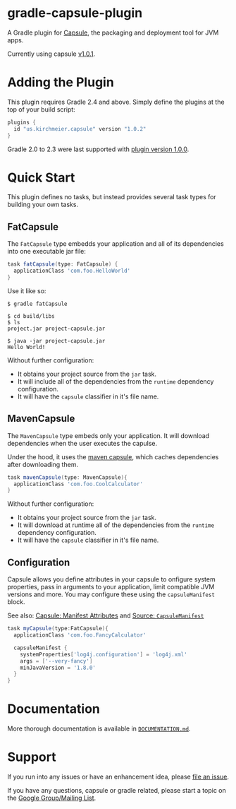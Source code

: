 # gradle-capsule-plugin

A Gradle plugin for [Capsule], the packaging and deployment tool for JVM apps.

Currently using capsule [v1.0.1].

[Capsule]:http://www.capsule.io/
[v1.0.1]:https://github.com/puniverse/capsule/releases/tag/v1.0.1

# Adding the Plugin

This plugin requires Gradle 2.4 and above.
Simply define the plugins at the top of your build script:

```groovy
plugins {
  id "us.kirchmeier.capsule" version "1.0.2"
}
```

Gradle 2.0 to 2.3 were last supported with [plugin version 1.0.0](https://plugins.gradle.org/plugin/us.kirchmeier.capsule/1.0.0).

# Quick Start

This plugin defines no tasks, but instead provides several task types for building your own tasks.


## FatCapsule

The `FatCapsule` type embedds your application and all of its dependencies into one executable jar file:

```groovy
task fatCapsule(type: FatCapsule) {
  applicationClass 'com.foo.HelloWorld'
}
```

Use it like so:

``` text
$ gradle fatCapsule

$ cd build/libs
$ ls
project.jar project-capsule.jar

$ java -jar project-capsule.jar
Hello World!
```

Without further configuration:

* It obtains your project source from the `jar` task. 
* It will include all of the dependencies from the `runtime` dependency configuration.
* It will have the `capsule` classifier in it's file name.


## MavenCapsule

The `MavenCapsule` type embeds only your application. It will download dependencies when the user executes the capulse.

Under the hood, it uses the [maven capsule][mvn-cap], which caches dependencies after downloading them.

[mvn-cap]: https://github.com/puniverse/capsule-maven/

```groovy
task mavenCapsule(type: MavenCapsule){
  applicationClass 'com.foo.CoolCalculator'
}
```

Without further configuration:

* It obtains your project source from the `jar` task. 
* It will download at runtime all of the dependencies from the `runtime` dependency configuration.
* It will have the `capsule` classifier in it's file name.


## Configuration

Capsule allows you define attributes in your capsule to onfigure system properties, pass in arguments to your application, limit compatible JVM versions and more.
You may configure these using the `capsuleManifest` block.

See also: [Capsule: Manifest Attributes][manifest-cap] and [Source: `CapsuleManifest`][manifest-src]

[manifest-cap]:http://www.capsule.io/reference/#manifest-attributes
[manifest-src]:https://github.com/danthegoodman/gradle-capsule-plugin/blob/master/src/main/groovy/us/kirchmeier/capsule/manifest/CapsuleManifest.groovy

```groovy
task myCapsule(type:FatCapsule){
  applicationClass 'com.foo.FancyCalculator'

  capsuleManifest {
    systemProperties['log4j.configuration'] = 'log4j.xml'
    args = ['--very-fancy']
    minJavaVersion = '1.8.0'
  }
}
```


# Documentation

More thorough documentation is available in [`DOCUMENTATION.md`][docs].

[docs]:https://github.com/danthegoodman/gradle-capsule-plugin/blob/master/DOCUMENTATION.md


# Support

If you run into any issues or have an enhancement idea, please [file an issue](https://github.com/danthegoodman/gradle-capsule-plugin/issues).

If you have any questions, capsule or gradle related, please start a topic on the [Google Group/Mailing List][group].

[group]:https://groups.google.com/forum/#!forum/capsule-user
